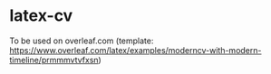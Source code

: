 # latex-cv
To be used on overleaf.com (template: https://www.overleaf.com/latex/examples/moderncv-with-modern-timeline/prmmmvtvfxsn)

